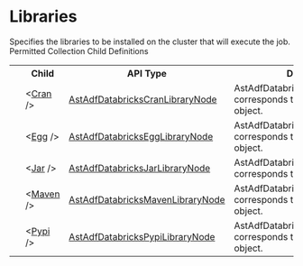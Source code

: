 # Libraries

<div class="LanguageSummary"><div class ="SummaryItem">Specifies the libraries to be installed on the cluster that will execute the job.</div></div><div class="SchemaBindingGroup"><div class="SchemaBindingGroupHeader">Permitted Collection Child Definitions</div><table id="SchemaBindingList" class="SchemaBindingList"><tbody><tr><th class="SchemaBindingIconColumnHeader">&nbsp;</th><th class="SchemaBindingNameColumnHeader">Child</th><th class="SchemaBindingTypeColumnHeader">API Type</th><th class="SchemaBindingSummaryColumnHeader">Description</th></tr><tr class="cd0"><td class="SchemaBindingIcon"><div class="NotRequired" /></td><td class="SchemaBindingName"><span class="punc">&lt;</span><a href=../api-reference/Varigence.Languages.Biml.DataFactory.AstAdfDatabricksCranLibraryNode.html">Cran</a><span class="punc"> /&gt;</span></td><td class="SchemaBindingType"><a href="Varigence.Languages.Biml.DataFactory.AstAdfDatabricksCranLibraryNode.html">AstAdfDatabricksCranLibraryNode</a></td><td class="SchemaBindingSummary">AstAdfDatabricksCranLibraryNode corresponds to the Cran library object.</td></tr><tr class="cd1"><td class="SchemaBindingIcon"><div class="NotRequired" /></td><td class="SchemaBindingName"><span class="punc">&lt;</span><a href=../api-reference/Varigence.Languages.Biml.DataFactory.AstAdfDatabricksEggLibraryNode.html">Egg</a><span class="punc"> /&gt;</span></td><td class="SchemaBindingType"><a href="Varigence.Languages.Biml.DataFactory.AstAdfDatabricksEggLibraryNode.html">AstAdfDatabricksEggLibraryNode</a></td><td class="SchemaBindingSummary">AstAdfDatabricksEggLibraryNode corresponds to the Egg library object.</td></tr><tr class="cd0"><td class="SchemaBindingIcon"><div class="NotRequired" /></td><td class="SchemaBindingName"><span class="punc">&lt;</span><a href=../api-reference/Varigence.Languages.Biml.DataFactory.AstAdfDatabricksJarLibraryNode.html">Jar</a><span class="punc"> /&gt;</span></td><td class="SchemaBindingType"><a href="Varigence.Languages.Biml.DataFactory.AstAdfDatabricksJarLibraryNode.html">AstAdfDatabricksJarLibraryNode</a></td><td class="SchemaBindingSummary">AstAdfDatabricksJarLibraryNode corresponds to the jar library object.</td></tr><tr class="cd1"><td class="SchemaBindingIcon"><div class="NotRequired" /></td><td class="SchemaBindingName"><span class="punc">&lt;</span><a href=../api-reference/Varigence.Languages.Biml.DataFactory.AstAdfDatabricksMavenLibraryNode.html">Maven</a><span class="punc"> /&gt;</span></td><td class="SchemaBindingType"><a href="Varigence.Languages.Biml.DataFactory.AstAdfDatabricksMavenLibraryNode.html">AstAdfDatabricksMavenLibraryNode</a></td><td class="SchemaBindingSummary">AstAdfDatabricksMavenLibraryNode corresponds to the Maven library object.</td></tr><tr class="cd0"><td class="SchemaBindingIcon"><div class="NotRequired" /></td><td class="SchemaBindingName"><span class="punc">&lt;</span><a href=../api-reference/Varigence.Languages.Biml.DataFactory.AstAdfDatabricksPypiLibraryNode.html">Pypi</a><span class="punc"> /&gt;</span></td><td class="SchemaBindingType"><a href="Varigence.Languages.Biml.DataFactory.AstAdfDatabricksPypiLibraryNode.html">AstAdfDatabricksPypiLibraryNode</a></td><td class="SchemaBindingSummary">AstAdfDatabricksPypiLibraryNode corresponds to the Pypi library object.</td></tr></tbody></table></div>